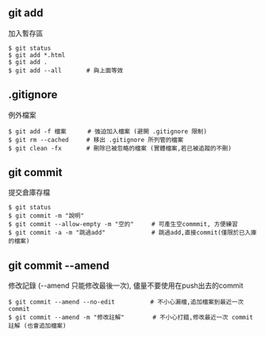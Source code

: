 ## git add
加入暫存區
```
$ git status
$ git add *.html
$ git add .
$ git add --all       # 與上面等效
```

## .gitignore
例外檔案
```
$ git add -f 檔案      # 強迫加入檔案 (避開 .gitignore 限制)
$ git rm --cached     # 移出 .gitignore 所列管的檔案
$ git clean -fx       # 刪除已被忽略的檔案 (實體檔案,若已被追蹤的不刪)
```

## git commit
提交倉庫存檔
```
$ git status
$ git commit -m "說明"
$ git commit --allow-empty -m "空的"     # 可產生空commmit, 方便練習
$ git commit -a -m "跳過add"             # 跳過add,直接commit(僅限於已入庫的檔案)
```

## git commit --amend
修改記錄 (--amend 只能修改最後一次), 儘量不要使用在push出去的commit
```
$ git commit --amend --no-edit          # 不小心漏檔,追加檔案到最近一次 commit
$ git commit --amend -m "修改註解"        # 不小心打錯,修改最近一次 commit 註解 (也會追加檔案)
```
